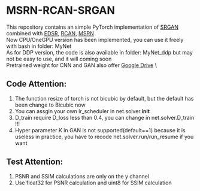 # MSRN-RCAN-SRGAN
This repository contains an simple PyTorch implementation of [SRGAN](https://arxiv.org/abs/1609.04802) combined with
    [EDSR](https://arxiv.org/abs/1707.02921),
    [RCAN](https://arxiv.org/abs/1807.02758), 
    [MSRN](https://arxiv.org/abs/1904.10698)\
Now CPU/OneGPU version has been implemented, you can use it freely with bash in folder: MyNet \
As for DDP version, the code is also available in folder: MyNet_ddp but may not be easy to use, and it will coming soon \
Pretrained weight for CNN and GAN also offer [Google Drive](https://drive.google.com/drive/folders/1SM0gsugcjTfYDlYrIqyWXFZyYuA6LkXc?usp=sharing) \

## Code Attention:
1. The function resize of torch is not bicubic by default, but the default has been change to Bicubic now
2. You can assgin your own lr_scheduler in net.solver.__init__
3. D_train require D_loss less than 0.4, you can change in net.solver.D_train !!!
3. Hyper parameter K in GAN is not supported(default==1) because it is useless in practice, you have to recode net.solver.run/run_resume if you want


## Test Attention:
1. PSNR and SSIM calculations are only on the y channel
2. Use float32 for PSNR calculation and uint8 for SSIM calculation
